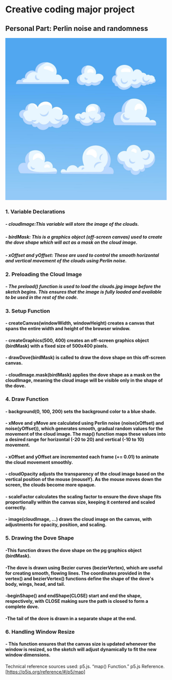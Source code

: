 # Creative coding major project

## Personal Part: Perlin noise and randomness
![Cloud Image](assets/clouds.jpg)

### 1. Variable Declarations

##### - cloudImage:This variable will store the image of the clouds.
##### - birdMask: This is a graphics object (off-screen canvas) used to create the dove shape which will act as a mask on the cloud image.
##### - xOffset and yOffset: These are used to control the smooth horizontal and vertical movement of the clouds using Perlin noise.

### 2. Preloading the Cloud Image


##### - The preload() function is used to load the clouds.jpg image before the sketch begins. This ensures that the image is fully loaded and available to be used in the rest of the code.

### 3. Setup Function

#### - createCanvas(windowWidth, windowHeight) creates a canvas that spans the entire width and height of the browser window.
#### - createGraphics(500, 400) creates an off-screen graphics object (birdMask) with a fixed size of 500x400 pixels.
#### - drawDove(birdMask) is called to draw the dove shape on this off-screen canvas.
#### - cloudImage.mask(birdMask) applies the dove shape as a mask on the cloudImage, meaning the cloud image will be visible only in the shape of the dove.

### 4. Draw Function

#### - background(0, 100, 200) sets the background color to a blue shade.
#### - xMove and yMove are calculated using Perlin noise (noise(xOffset) and noise(yOffset)), which generates smooth, gradual random values for the movement of the cloud image. The map() function maps these values into a desired range for horizontal (-20 to 20) and vertical (-10 to 10) movement.
#### - xOffset and yOffset are incremented each frame (+= 0.01) to animate the cloud movement smoothly.
#### - cloudOpacity adjusts the transparency of the cloud image based on the vertical position of the mouse (mouseY). As the mouse moves down the screen, the clouds become more opaque.
#### - scaleFactor calculates the scaling factor to ensure the dove shape fits proportionally within the canvas size, keeping it centered and scaled correctly.
#### - image(cloudImage, ...) draws the cloud image on the canvas, with adjustments for opacity, position, and scaling.

### 5. Drawing the Dove Shape

#### -This function draws the dove shape on the pg graphics object (birdMask).
#### -The dove is drawn using Bezier curves (bezierVertex), which are useful for creating smooth, flowing lines. The coordinates provided in the vertex() and bezierVertex() functions define the shape of the dove's body, wings, head, and tail.
#### -beginShape() and endShape(CLOSE) start and end the shape, respectively, with CLOSE making sure the path is closed to form a complete dove.
#### -The tail of the dove is drawn in a separate shape at the end.

### 6. Handling Window Resize

#### - This function ensures that the canvas size is updated whenever the window is resized, so the sketch will adjust dynamically to fit the new window dimensions.

Technical reference sources used:
p5.js. “map() Function.” p5.js Reference.[https://p5js.org/reference/#/p5/map]